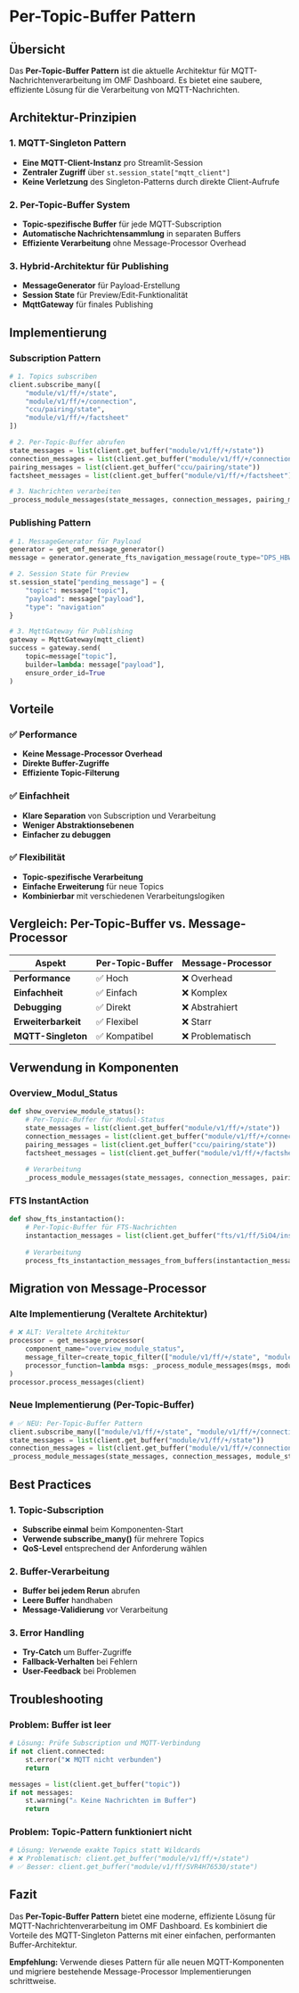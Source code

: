 # Per-Topic-Buffer Pattern

## Übersicht

Das **Per-Topic-Buffer Pattern** ist die aktuelle Architektur für MQTT-Nachrichtenverarbeitung im OMF Dashboard. Es bietet eine saubere, effiziente Lösung für die Verarbeitung von MQTT-Nachrichten.

## Architektur-Prinzipien

### 1. **MQTT-Singleton Pattern**
- **Eine MQTT-Client-Instanz** pro Streamlit-Session
- **Zentraler Zugriff** über `st.session_state["mqtt_client"]`
- **Keine Verletzung** des Singleton-Patterns durch direkte Client-Aufrufe

### 2. **Per-Topic-Buffer System**
- **Topic-spezifische Buffer** für jede MQTT-Subscription
- **Automatische Nachrichtensammlung** in separaten Buffers
- **Effiziente Verarbeitung** ohne Message-Processor Overhead

### 3. **Hybrid-Architektur für Publishing**
- **MessageGenerator** für Payload-Erstellung
- **Session State** für Preview/Edit-Funktionalität
- **MqttGateway** für finales Publishing

## Implementierung

### Subscription Pattern

```python
# 1. Topics subscriben
client.subscribe_many([
    "module/v1/ff/+/state",
    "module/v1/ff/+/connection", 
    "ccu/pairing/state",
    "module/v1/ff/+/factsheet"
])

# 2. Per-Topic-Buffer abrufen
state_messages = list(client.get_buffer("module/v1/ff/+/state"))
connection_messages = list(client.get_buffer("module/v1/ff/+/connection"))
pairing_messages = list(client.get_buffer("ccu/pairing/state"))
factsheet_messages = list(client.get_buffer("module/v1/ff/+/factsheet"))

# 3. Nachrichten verarbeiten
_process_module_messages(state_messages, connection_messages, pairing_messages, factsheet_messages)
```

### Publishing Pattern

```python
# 1. MessageGenerator für Payload
generator = get_omf_message_generator()
message = generator.generate_fts_navigation_message(route_type="DPS_HBW", load_type="WHITE")

# 2. Session State für Preview
st.session_state["pending_message"] = {
    "topic": message["topic"],
    "payload": message["payload"], 
    "type": "navigation"
}

# 3. MqttGateway für Publishing
gateway = MqttGateway(mqtt_client)
success = gateway.send(
    topic=message["topic"],
    builder=lambda: message["payload"],
    ensure_order_id=True
)
```

## Vorteile

### ✅ **Performance**
- **Keine Message-Processor Overhead**
- **Direkte Buffer-Zugriffe**
- **Effiziente Topic-Filterung**

### ✅ **Einfachheit**
- **Klare Separation** von Subscription und Verarbeitung
- **Weniger Abstraktionsebenen**
- **Einfacher zu debuggen**

### ✅ **Flexibilität**
- **Topic-spezifische Verarbeitung**
- **Einfache Erweiterung** für neue Topics
- **Kombinierbar** mit verschiedenen Verarbeitungslogiken

## Vergleich: Per-Topic-Buffer vs. Message-Processor

| Aspekt | Per-Topic-Buffer | Message-Processor |
|--------|------------------|-------------------|
| **Performance** | ✅ Hoch | ❌ Overhead |
| **Einfachheit** | ✅ Einfach | ❌ Komplex |
| **Debugging** | ✅ Direkt | ❌ Abstrahiert |
| **Erweiterbarkeit** | ✅ Flexibel | ❌ Starr |
| **MQTT-Singleton** | ✅ Kompatibel | ❌ Problematisch |

## Verwendung in Komponenten

### Overview_Modul_Status
```python
def show_overview_module_status():
    # Per-Topic-Buffer für Modul-Status
    state_messages = list(client.get_buffer("module/v1/ff/+/state"))
    connection_messages = list(client.get_buffer("module/v1/ff/+/connection"))
    pairing_messages = list(client.get_buffer("ccu/pairing/state"))
    factsheet_messages = list(client.get_buffer("module/v1/ff/+/factsheet"))
    
    # Verarbeitung
    _process_module_messages(state_messages, connection_messages, pairing_messages, factsheet_messages)
```

### FTS InstantAction
```python
def show_fts_instantaction():
    # Per-Topic-Buffer für FTS-Nachrichten
    instantaction_messages = list(client.get_buffer("fts/v1/ff/5iO4/instantAction"))
    
    # Verarbeitung
    process_fts_instantaction_messages_from_buffers(instantaction_messages)
```

## Migration von Message-Processor

### Alte Implementierung (Veraltete Architektur)
```python
# ❌ ALT: Veraltete Architektur
processor = get_message_processor(
    component_name="overview_module_status",
    message_filter=create_topic_filter(["module/v1/ff/+/state", "module/v1/ff/+/connection"]),
    processor_function=lambda msgs: _process_module_messages(msgs, module_status_store),
)
processor.process_messages(client)
```

### Neue Implementierung (Per-Topic-Buffer)
```python
# ✅ NEU: Per-Topic-Buffer Pattern
client.subscribe_many(["module/v1/ff/+/state", "module/v1/ff/+/connection"])
state_messages = list(client.get_buffer("module/v1/ff/+/state"))
connection_messages = list(client.get_buffer("module/v1/ff/+/connection"))
_process_module_messages(state_messages, connection_messages, module_status_store)
```

## Best Practices

### 1. **Topic-Subscription**
- **Subscribe einmal** beim Komponenten-Start
- **Verwende subscribe_many()** für mehrere Topics
- **QoS-Level** entsprechend der Anforderung wählen

### 2. **Buffer-Verarbeitung**
- **Buffer bei jedem Rerun** abrufen
- **Leere Buffer** handhaben
- **Message-Validierung** vor Verarbeitung

### 3. **Error Handling**
- **Try-Catch** um Buffer-Zugriffe
- **Fallback-Verhalten** bei Fehlern
- **User-Feedback** bei Problemen

## Troubleshooting

### Problem: Buffer ist leer
```python
# Lösung: Prüfe Subscription und MQTT-Verbindung
if not client.connected:
    st.error("❌ MQTT nicht verbunden")
    return

messages = list(client.get_buffer("topic"))
if not messages:
    st.warning("⚠️ Keine Nachrichten im Buffer")
    return
```

### Problem: Topic-Pattern funktioniert nicht
```python
# Lösung: Verwende exakte Topics statt Wildcards
# ❌ Problematisch: client.get_buffer("module/v1/ff/+/state")
# ✅ Besser: client.get_buffer("module/v1/ff/SVR4H76530/state")
```

## Fazit

Das **Per-Topic-Buffer Pattern** bietet eine moderne, effiziente Lösung für MQTT-Nachrichtenverarbeitung im OMF Dashboard. Es kombiniert die Vorteile des MQTT-Singleton Patterns mit einer einfachen, performanten Buffer-Architektur.

**Empfehlung:** Verwende dieses Pattern für alle neuen MQTT-Komponenten und migriere bestehende Message-Processor Implementierungen schrittweise.
